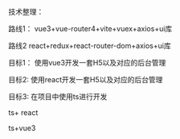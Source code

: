 技术整理：

路线1： vue3+vue-router4+vite+vuex+axios+ui库

路线2 react+redux+react-router-dom+axios+ui库


目标1： 使用vue3开发一套H5以及对应的后台管理

目标2: 使用react开发一套H5以及对应的后台管理

目标3: 在项目中使用ts进行开发

ts+ react

ts+vue3
